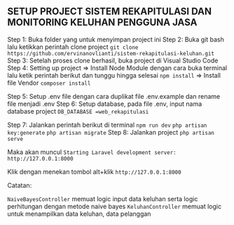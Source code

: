 ## SETUP PROJECT SISTEM REKAPITULASI DAN MONITORING KELUHAN PENGGUNA JASA

Step 1: Buka folder yang untuk menyimpan project ini
Step 2: Buka git bash lalu ketikkan perintah clone project ```git clone https://github.com/ervinanovlianti/sistem-rekapitulasi-keluhan.git ``` 
Step 3: Setelah proses clone berhasil, buka project di Visual Studio Code
Step 4: Setting up project 
=> Install Node Module dengan cara buka terminal lalu ketik perintah berikut dan tunggu hingga selesai
```npm install```
=> Install file Vendor 
```composer install```

Step 5: Setup .env file dengan cara duplikat file .env.example dan rename file menjadi .env
Step 6: Setup database, pada file .env, input nama database project
```DB_DATABASE =web_rekapitulasi```

Step 7: Jalankan perintah berikut di terminal
```npm run dev```
```php artisan key:generate```
```php artisan migrate```
Step 8: Jalankan project
```php artisan serve```

Maka akan muncul 
```Starting Laravel development server: http://127.0.0.1:8000```
<br>

Klik dengan menekan tombol alt+klik
```http://127.0.0.1:8000```
<br>

Catatan:

```NaiveBayesController``` memuat logic input data keluhan serta logic perhitungan dengan metode naive bayes
```KeluhanController``` memuat logic untuk menampilkan data keluhan, data pelanggan
